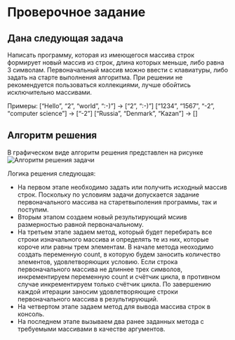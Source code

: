 # Проверочное задание

## Дана следующая задача

 Написать программу, которая из имеющегося массива строк формирует новый массив из строк, длина которых меньше, либо равна 3 символам. Первоначальный массив можно ввести с клавиатуры, либо задать на старте выполнения алгоритма. При решении не рекомендуется пользоваться коллекциями, лучше обойтись исключительно массивами.

Примеры:
[“Hello”, “2”, “world”, “:-)”] → [“2”, “:-)”]
[“1234”, “1567”, “-2”, “computer science”] → [“-2”]
[“Russia”, “Denmark”, “Kazan”] → []

## Алгоритм решения

В графическом виде алгоритм решения представлен на рисунке
![Алгоритм решения задачи]("D:\C#Lessons\0_Lesson\DZ1\Exam_work\algoritm.jpg")

Логика решения следующая:

* На первом этапе необходимо задать или получить исходный массив строк. Поскольку по условиям задачи допускается задание первоначального массива на старетвыполения программы, так и поступим. 
* Вторым этапом создаем новый результирующий мсиив размерностью равной первоначальному.
* На третьем этапе задаем метод, который будет перебирать все строки изначального массива и определять те из них, которые короче или равны трем элементам. В начале метода неоходимо создать переменную count, в которую будем заносить количество элементов, удовлетворяющих условию. Если строка первоначального массива не длиннее трех символов, инкрементируем переменную count и счётчик цикла, в противном случае инкрементируем только счётчик цикла. По завершению каждой итерации заносим удовлетворяющие строки первоначального массива в результирующий.
* На четвертом этапе задаем метод для вывода массива строк в консоль.
* На последнем этапе вызываем два ранее заданных метода с требуемыми массивами в качестве аргументов.